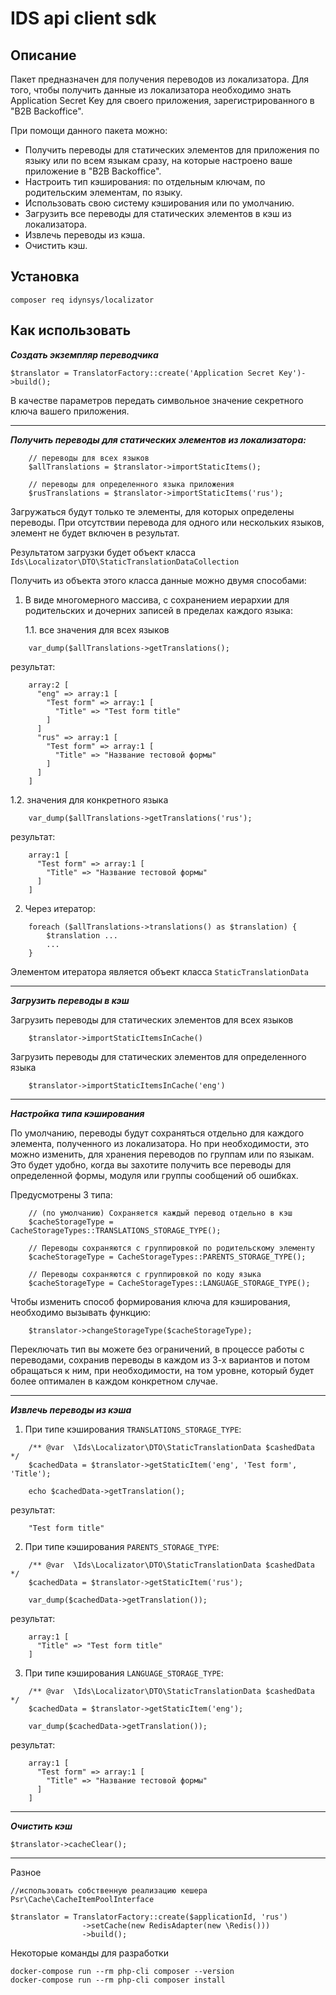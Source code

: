 # IDS api client sdk

## Описание

Пакет предназначен для получения переводов из локализатора. Для того,
чтобы получить данные из локализатора необходимо знать 
Application Secret Key для своего приложения, зарегистрированного 
в "B2B Backoffice".

При помощи данного пакета можно:

- Получить переводы для статических элементов для приложения по языку 
или по всем языкам сразу, на которые настроено ваше приложение 
в "B2B Backoffice".
- Настроить тип кэширования: по отдельным ключам, по родительским 
элементам, по языку.
- Использовать свою систему кэширования или по умолчанию.
- Загрузить все переводы для статических элементов в кэш из локализатора.
- Извлечь переводы из кэша.
- Очистить кэш.

## Установка

```shell script
composer req idynsys/localizator
```

## Как использовать

***Создать экземпляр переводчика***

```
$translator = TranslatorFactory::create('Application Secret Key')->build();
```
В качестве параметров передать символьное значение секретного ключа вашего приложения.

--------------------------------

***Получить переводы для статических элементов из локализатора:***

```
    // переводы для всех языков
    $allTranslations = $translator->importStaticItems();
    
    // переводы для определенного языка приложения
    $rusTranslations = $translator->importStaticItems('rus');
```
Загружаться будут только те элементы, для которых определены переводы. При отсутствии перевода для одного или нескольких языков, элемент не будет включен в результат.

Результатом загрузки будет объект класса
` Ids\Localizator\DTO\StaticTranslationDataCollection `

Получить из объекта этого класса данные можно двумя способами:

1. В виде многомерного массива, с сохранением иерархии для родительских
и дочерних записей в пределах каждого языка:


   1.1. все значения для всех языков
```
    var_dump($allTranslations->getTranslations();
```
результат:
```
    array:2 [
      "eng" => array:1 [
        "Test form" => array:1 [
          "Title" => "Test form title"
        ]
      ]
      "rus" => array:1 [
        "Test form" => array:1 [
          "Title" => "Название тестовой формы"
        ]
      ]
    ]
```
   1.2. значения для конкретного языка
```
    var_dump($allTranslations->getTranslations('rus');
```
результат:
```
    array:1 [
      "Test form" => array:1 [
        "Title" => "Название тестовой формы"
      ]
    ]
```
2. Через итератор:
```
    foreach ($allTranslations->translations() as $translation) {
        $translation ...
        ...
    }
```
Элементом итератора является объект класса ` StaticTranslationData `

-------------------------------------

***Загрузить переводы в кэш***

Загрузить переводы для статических элементов для всех языков
```
    $translator->importStaticItemsInCache()
```

Загрузить переводы для статических элементов для определенного языка
```
    $translator->importStaticItemsInCache('eng')
```
-------------------------------------

***Настройка типа кэширования***

По умолчанию, переводы будут сохраняться отдельно для каждого элемента,
полученного из локализатора. Но при необходимости, это можно изменить, 
для хранения переводов по группам или по языкам. Это будет удобно, 
когда вы захотите получить все переводы для определенной формы, модуля
или группы сообщений об ошибках.

Предусмотрены 3 типа:
```
    // (по умолчанию) Сохраняется каждый перевод отдельно в кэш
    $cacheStorageType = CacheStorageTypes::TRANSLATIONS_STORAGE_TYPE();
    
    // Переводы сохраняются с группировкой по родительскому элементу
    $cacheStorageType = CacheStorageTypes::PARENTS_STORAGE_TYPE();
    
    // Переводы сохраняются с группировкой по коду языка
    $cacheStorageType = CacheStorageTypes::LANGUAGE_STORAGE_TYPE();
```

Чтобы изменить способ формирования ключа для кэширования, необходимо 
вызывать функцию:
```
    $translator->changeStorageType($cacheStorageType);
```

Переключать тип вы можете без ограничений, в процессе работы с переводами,
сохранив переводы в каждом из 3-х вариантов и потом обращаться к ним,
при необходимости, на том уровне, который будет более оптимален в каждом
конкретном случае. 

-------------------------------------

***Извлечь переводы из кэша***

1. При типе кэширования ` TRANSLATIONS_STORAGE_TYPE `:
```
    /** @var  \Ids\Localizator\DTO\StaticTranslationData $cashedData */
    $cachedData = $translator->getStaticItem('eng', 'Test form', 'Title');
    
    echo $cachedData->getTranslation();
```
результат:
```
    "Test form title" 
```

2. При типе кэширования ` PARENTS_STORAGE_TYPE `:
```
    /** @var  \Ids\Localizator\DTO\StaticTranslationData $cashedData */
    $cachedData = $translator->getStaticItem('rus');

    var_dump($cachedData->getTranslation()); 
```
результат:
```
    array:1 [
      "Title" => "Test form title"
    ]
```

3. При типе кэширования ` LANGUAGE_STORAGE_TYPE `:
```
    /** @var  \Ids\Localizator\DTO\StaticTranslationData $cashedData */
    $cachedData = $translator->getStaticItem('eng');

    var_dump($cachedData->getTranslation()); 
```
результат:
```
    array:1 [
      "Test form" => array:1 [
        "Title" => "Название тестовой формы"
      ]
    ]
```
------------------------------------
***Очистить кэш***

```
$translator->cacheClear();
```

-------------------------------------

Разное

```        
//использовать собственную реализацию кешера Psr\Cache\CacheItemPoolInterface

$translator = TranslatorFactory::create($applicationId, 'rus')
                ->setCache(new RedisAdapter(new \Redis()))
                ->build();

```


Некоторые команды для разработки

```
docker-compose run --rm php-cli composer --version
docker-compose run --rm php-cli composer install
```
